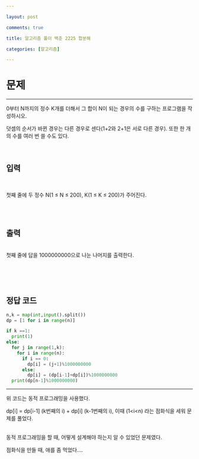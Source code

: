```yaml
---

layout: post

comments: true

title: 알고리즘 풀이 백준 2225 합분해

categories: [알고리즘]

---
```


# 문제

---




0부터 N까지의 정수 K개를 더해서 그 합이 N이 되는 경우의 수를 구하는 프로그램을 작성하시오.

덧셈의 순서가 바뀐 경우는 다른 경우로 센다(1+2와 2+1은 서로 다른 경우). 또한 한 개의 수를 여러 번 쓸 수도 있다.


<br>






## 입력




<br>

첫째 줄에 두 정수 N(1 ≤ N ≤ 200), K(1 ≤ K ≤ 200)가 주어진다.


<br>
<br>

## 출력



<br>
첫째 줄에 답을 1000000000으로 나눈 나머지를 출력한다.

<br>
<br>
<br>
<br>
<br>

## 정답 코드


```python
n,k = map(int,input().split())
dp = [1 for i in range(n)]

if k ==1:
  print(1)
else:
  for j in range(1,k):
    for i in range(n):
      if i == 0:
        dp[i] = (j+1)%1000000000
      else:
        dp[i] = (dp[i-1]+dp[i])%1000000000
  print(dp[n-1]%1000000000)

```

---


위 코드는 동적 프로그래밍을 사용했다.

dp[i] = dp[i-1] (k번째의 i) + dp[i] (k-1번째의 i), 이때 (1<i<n) 라는 점화식을 세워 문제를 풀었다.


<br>
동적 프로그래밍을 할 때, 어떻게 설계해야 하는지 알 수 있었던 문제였다.

점화식을 만들 때, 애를 좀 먹었다....

